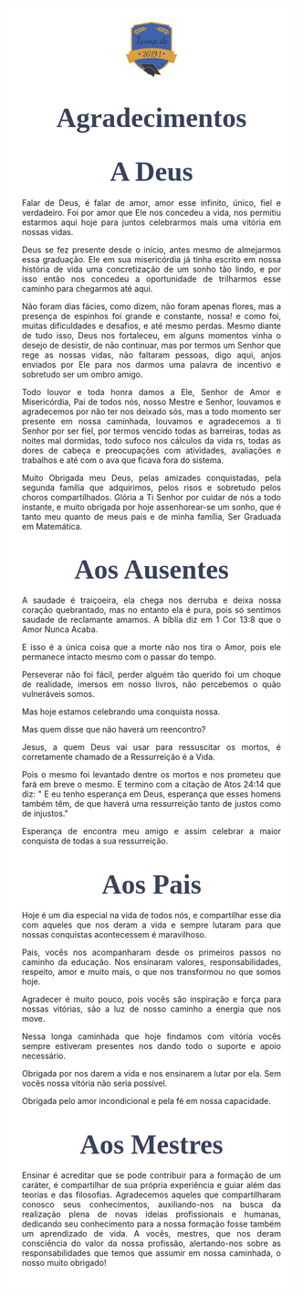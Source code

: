 

<style>

body { 
  background-image: url("../imagens/fundo7.png");
  background-repeat: no-repeat;
  background-attachment: fixed;
  background-position: center; 
}

#example3 {
  border-radius: 6px;
  padding: 25px;
  background-color: white;
  background-repeat: no-repeat;
  background-origin: content-box;
  background-position: center;
}
</style>

<link href="https://fonts.googleapis.com/css?family=Dancing+Script&display=swap" rel="stylesheet">

<div id="example3">
<center><img src="../imagens/turma2.png" style="width:20%"/></center>


<center> 

<h1 style="font-family:'Dancing Script', cursive; color:#38425B;"><font size="12"><strong>Agradecimentos</strong></font></h1>

 
<h1 style="font-family:'Dancing Script', cursive; color:#38425B;"><font size="8"><strong>A Deus</strong></font></h1>

<p style="text-align: justify;">
 Falar de Deus, é falar de amor, amor esse infinito, único, fiel e verdadeiro. Foi por amor que Ele nos concedeu a vida, nos permitiu estarmos aqui hoje para juntos celebrarmos mais uma vitória em nossas vidas.  </p>

<p style="text-align: justify;">
Deus se fez presente desde o início, antes mesmo de almejarmos essa graduação. Ele em sua misericórdia já tinha escrito em nossa história de vida uma concretização de um sonho tão lindo, e por isso então nos concedeu a oportunidade de trilharmos esse caminho para chegarmos até aqui. </p> 

<p style="text-align: justify;">
Não foram dias fácies, como dizem, não foram apenas flores, mas a presença de espinhos foi grande e constante, nossa! e como foi, muitas dificuldades e desafios, e até mesmo perdas. Mesmo diante de tudo isso, Deus nos fortaleceu, em alguns momentos vinha o desejo de desistir, de não continuar, mas por termos um Senhor que rege as nossas vidas, não faltaram pessoas, digo aqui, anjos enviados por Ele para nos darmos uma palavra de incentivo e sobretudo ser um ombro amigo.  </p>

<p style="text-align: justify;">
Todo louvor e toda honra damos a Ele, Senhor de Amor e Misericórdia, Pai de todos nós, nosso Mestre e Senhor, louvamos e agradecemos por não ter nos deixado sós, mas a todo momento ser presente em nossa caminhada, louvamos e agradecemos a ti Senhor por ser fiel, por termos vencido todas as barreiras, todas as noites mal dormidas, todo sufoco nos cálculos da vida rs, todas as  dores de cabeça e preocupações com atividades, avaliações e trabalhos e até com o ava que ficava fora do sistema. </p> 

<p style="text-align: justify;">
Muito Obrigada meu Deus, pelas amizades conquistadas, pela segunda família que adquirimos, pelos risos e sobretudo pelos choros compartilhados. Glória a Ti Senhor por cuidar de nós a todo instante, e muito obrigada por hoje assenhorear-se um sonho, que é tanto meu quanto de meus pais e de minha família, Ser Graduada em Matemática.  
</p>

 
<h1 style="font-family:'Dancing Script', cursive; color:#38425B;"><font size="8"><strong>Aos Ausentes</strong></font></h1>

<p style="text-align: justify;">
A saudade é traiçoeira, ela chega nos derruba e deixa nossa coração quebrantado, mas no entanto ela é pura, pois só sentimos saudade de reclamante amamos.
A bíblia diz em 1 Cor 13:8 que o Amor Nunca Acaba. 
</p>


<p style="text-align: justify;">
E isso é a única coisa que a morte não nos tira o Amor, pois ele permanece intacto mesmo com o passar do tempo. 
</p>

<p style="text-align: justify;">
Perseverar não foi fácil, perder alguém tão querido foi um choque de realidade, imersos em nosso livros, não percebemos o quão vulneráveis somos.
</p>


<p style="text-align: justify;">
Mas hoje estamos celebrando uma conquista nossa.
</p>


<p style="text-align: justify;">
Mas quem disse que não haverá um reencontro? 
</p>


<p style="text-align: justify;">
Jesus, a quem Deus vai usar para ressuscitar os mortos, é corretamente chamado de a Ressurreição é a Vida.
</p>

<p style="text-align: justify;">
Pois o mesmo foi levantado dentre os mortos e nos prometeu que fará em breve o mesmo.  E termino com a citação de Atos 24:14 que diz: " E eu tenho esperança em Deus, esperança que esses homens também têm, de que haverá uma ressurreição tanto de justos como de injustos."
</p>

<p style="text-align: justify;">
Esperança de encontra meu amigo e assim celebrar a maior conquista de todas a sua ressurreição.
</p>












<h1 style="font-family:'Dancing Script', cursive; color:#38425B;"><font size="8"><strong>Aos Pais</strong></font></h1>

<p style="text-align: justify;">

</p>

<p style="text-align: justify;">
Hoje é um dia especial na vida de todos nós, e compartilhar esse dia com aqueles que nos deram a vida e sempre lutaram para que nossas conquistas acontecessem é maravilhoso.</p>

<p style="text-align: justify;">
Pais, vocês nos acompanharam desde os primeiros passos no caminho da educação. Nos ensinaram valores, responsabilidades, respeito, amor e muito mais, o que nos transformou no que somos hoje.</p>

<p style="text-align: justify;">
Agradecer é muito pouco, pois vocês são inspiração e força para nossas vitórias, são a luz de nosso caminho a energia que nos move.</p>

<p style="text-align: justify;">
Nessa longa caminhada que hoje findamos com vitória vocês sempre estiveram presentes nos dando todo o suporte e apoio necessário.</p>

<p style="text-align: justify;">
Obrigada por nos darem a vida e nos ensinarem a lutar por ela. Sem vocês nossa vitória não seria possível. </p>

<p style="text-align: justify;">
Obrigada pelo amor incondicional e pela fé em nossa capacidade.
</p>


<h1 style="font-family:'Dancing Script', cursive; color:#38425B;"><font size="8"><strong>Aos Mestres</strong></font></h1>


<p style="text-align: justify;">
Ensinar é acreditar que se pode contribuir para a formação de um caráter, é compartilhar de sua própria experiência e guiar além das teorias e das filosofias. Agradecemos aqueles que compartilharam conosco seus conhecimentos, auxiliando-nos na busca da realização plena de novas ideias profissionais e humanas, dedicando seu conhecimento para a nossa formação fosse também um aprendizado de vida. A vocês, mestres, que nos deram consciência do valor da nossa profissão, alertando-nos sobre as responsabilidades que temos que assumir em nossa caminhada, o nosso muito obrigado!</p>

</div>





